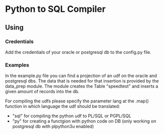 # Python to SQL Compiler
## Using
### Credentials
Add the credentials of your oracle or postgresql db to the config.py file.
### Examples
In the example.py file you can find a projection of an udf on the oracle and postgresql dbs. 
The data that is needed for that insertion is provided by the data_prep module. 
The module creates the Table "speedtest" and inserts a given amount of records into the db.

For compiling the udfs please specify the parameter lang at the .map() function in which language the udf should be translated:
- "sql" for compiling the python udf to PL/SQL or PGPL/SQL
- "py" for creating a functgion with python code on DB (only working on postgresql db with plpython3u enabled)